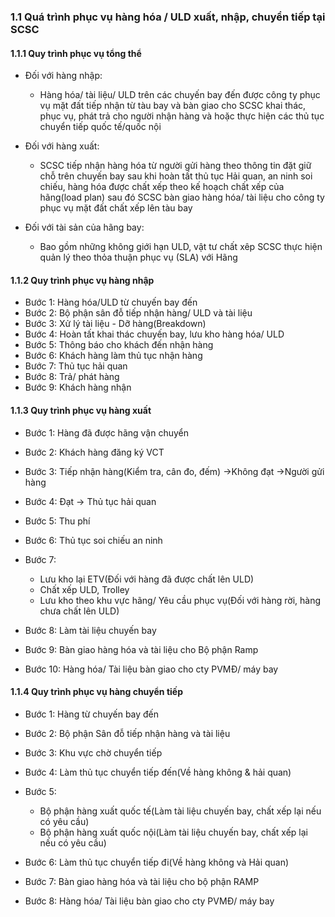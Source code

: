 ### 1.1 Quá trình phục vụ hàng hóa / ULD xuất, nhập, chuyển tiếp tại SCSC

#### 1.1.1 Quy trình phục vụ tổng thể

- Đối với hàng nhập:

  - Hàng hóa/ tài liệu/ ULD trên các chuyến bay đến được công ty phục vụ mặt đất tiếp nhận từ tàu bay
    và bàn giao cho SCSC khai thác, phục vụ, phát trả cho người nhận hàng
    và hoặc thực hiện các thủ tục chuyển tiếp quốc tế/quốc nội

- Đối với hàng xuất:

  - SCSC tiếp nhận hàng hóa từ người gửi hàng theo thông tin đặt giữ chỗ trên chuyến bay
    sau khi hoàn tất thủ tục Hải quan, an ninh soi chiếu, hàng hóa được chất xếp theo kế hoạch chất xếp của hãng(load plan)
    sau đó SCSC bàn giao hàng hóa/ tài liệu cho công ty phục vụ mặt đất chất xếp lên tàu bay

- Đối với tài sản của hãng bay:
  - Bao gồm những không giới hạn ULD, vật tư chất xêp SCSC thực hiện quản lý theo thỏa thuận phục vụ (SLA) với Hãng

#### 1.1.2 Quy trình phục vụ hàng nhập

- Bước 1: Hàng hóa/ULD từ chuyến bay đến
- Bước 2: Bộ phận sân đỗ tiếp nhận hàng/ ULD và tài liệu
- Bước 3: Xử lý tài liệu - Dỡ hàng(Breakdown)
- Bước 4: Hoàn tất khai thác chuyến bay, lưu kho hàng hóa/ ULD
- Bước 5: Thông báo cho khách đến nhận hàng
- Bước 6: Khách hàng làm thủ tục nhận hàng
- Bước 7: Thủ tục hải quan
- Bước 8: Trả/ phát hàng
- Bước 9: Khách hàng nhận

#### 1.1.3 Quy trình phục vụ hàng xuất

- Bước 1: Hàng đã được hãng vận chuyển
- Bước 2: Khách hàng đăng ký VCT
- Bước 3: Tiếp nhận hàng(Kiểm tra, cân đo, đếm) ->Không đạt ->Người gửi hàng
- Bước 4: Đạt -> Thủ tục hải quan
- Bước 5: Thu phí
- Bước 6: Thủ tục soi chiếu an ninh
- Bước 7:

  - Lưu kho lại ETV(Đối với hàng đã được chất lên ULD)
  - Chất xếp ULD, Trolley
  - Lưu kho theo khu vực hãng/ Yêu cầu phục vụ(Đối với hàng rời, hàng chưa chất lên ULD)

- Bước 8: Làm tài liệu chuyến bay
- Bước 9: Bàn giao hàng hóa và tài liệu cho Bộ phận Ramp
- Bước 10: Hàng hóa/ Tài liệu bàn giao cho cty PVMĐ/ máy bay

#### 1.1.4 Quy trình phục vụ hàng chuyển tiếp

- Bước 1: Hàng từ chuyến bay đến
- Bước 2: Bộ phận Sân đỗ tiếp nhận hàng và tài liệu
- Bước 3: Khu vực chờ chuyển tiếp
- Bước 4: Làm thủ tục chuyển tiếp đến(Về hàng không & hải quan)
- Bước 5:

  - Bộ phận hàng xuất quốc tế(Làm tài liệu chuyến bay, chất xếp lại nếu có yêu cầu)
  - Bộ phận hàng xuất quốc nội(Làm tài liệu chuyến bay, chất xếp lại nếu có yêu cầu)

- Bước 6: Làm thủ tục chuyển tiếp đi(Về hàng không và Hải quan)
- Bước 7: Bàn giao hàng hóa và tài liệu cho bộ phận RAMP
- Bước 8: Hàng hóa/ Tài liệu bàn giao cho cty PVMĐ/ máy bay
